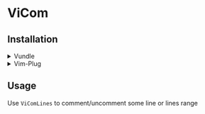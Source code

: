 # ViCom

## Installation
<details>
  <summary>Vundle</summary>

1. Install Vundle, according to its instructions.
1. Add the following text to your `vimrc`.
    ```vim
    call vundle#begin()
      Plugin 'rezch/vicom'
    call vundle#end()
    ```
1. Restart Vim, and run the `:PluginInstall` statement to install your plugins.
</details>

<details>
  <summary>Vim-Plug</summary>

1. Install Vim-Plug, according to its instructions.
1. Add the following text to your `vimrc`.
```vim
call plug#begin()
  Plug 'rezch/vicom'
call plug#end()
```
1. Restart Vim, and run the `:PlugInstall` statement to install your plugins.
</details>

## Usage
Use `ViComLines` to comment/uncomment some line or lines range
